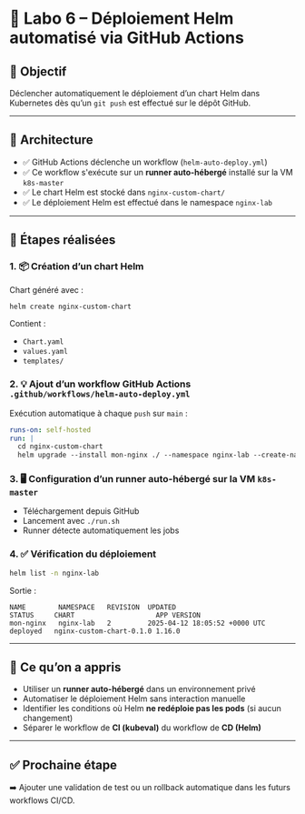 # 🚀 Labo 6 – Déploiement Helm automatisé via GitHub Actions

## 🎯 Objectif

Déclencher automatiquement le déploiement d’un chart Helm dans Kubernetes dès qu’un `git push` est effectué sur le dépôt GitHub.

---

## 🧱 Architecture

- ✅ GitHub Actions déclenche un workflow (`helm-auto-deploy.yml`)
- ✅ Ce workflow s'exécute sur un **runner auto-hébergé** installé sur la VM `k8s-master`
- ✅ Le chart Helm est stocké dans `nginx-custom-chart/`
- ✅ Le déploiement Helm est effectué dans le namespace `nginx-lab`

---

## 🧪 Étapes réalisées

### 1. 📦 Création d’un chart Helm

Chart généré avec :

```bash
helm create nginx-custom-chart
```

Contient :
- `Chart.yaml`
- `values.yaml`
- `templates/`

### 2. 💡 Ajout d’un workflow GitHub Actions `.github/workflows/helm-auto-deploy.yml`

Exécution automatique à chaque `push` sur `main` :

```yaml
runs-on: self-hosted
run: |
  cd nginx-custom-chart
  helm upgrade --install mon-nginx ./ --namespace nginx-lab --create-namespace
```

### 3. 🖥️ Configuration d’un runner auto-hébergé sur la VM `k8s-master`

- Téléchargement depuis GitHub
- Lancement avec `./run.sh`
- Runner détecte automatiquement les jobs

### 4. ✅ Vérification du déploiement

```bash
helm list -n nginx-lab
```

Sortie :

```
NAME        NAMESPACE   REVISION  UPDATED                                STATUS     CHART                    APP VERSION
mon-nginx   nginx-lab   2         2025-04-12 18:05:52 +0000 UTC          deployed   nginx-custom-chart-0.1.0 1.16.0
```

---

## 🧠 Ce qu’on a appris

- Utiliser un **runner auto-hébergé** dans un environnement privé
- Automatiser le déploiement Helm sans interaction manuelle
- Identifier les conditions où Helm **ne redéploie pas les pods** (si aucun changement)
- Séparer le workflow de **CI (kubeval)** du workflow de **CD (Helm)**

---

## ✅ Prochaine étape

➡️ Ajouter une validation de test ou un rollback automatique dans les futurs workflows CI/CD.